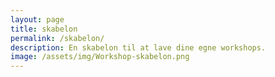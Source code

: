 ```yaml
---
layout: page
title: skabelon
permalink: /skabelon/
description: En skabelon til at lave dine egne workshops.
image: /assets/img/Workshop-skabelon.png
---
```


<script async id="_simplero_landing_page_js_166447" src="https://janushasseriis.simplero.com/page/166447.js"></script>
